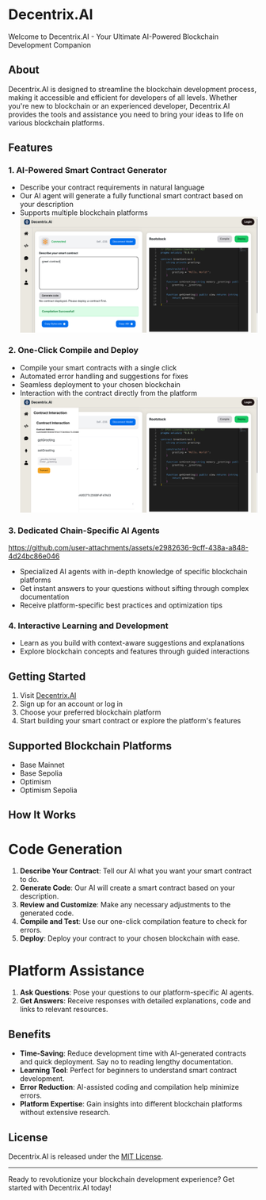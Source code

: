 
# Decentrix.AI

Welcome to Decentrix.AI - Your Ultimate AI-Powered Blockchain Development Companion

## About

Decentrix.AI is designed to streamline the blockchain development process, making it accessible and efficient for developers of all levels. Whether you're new to blockchain or an experienced developer, Decentrix.AI provides the tools and assistance you need to bring your ideas to life on various blockchain platforms.

## Features

### 1. AI-Powered Smart Contract Generator
- Describe your contract requirements in natural language
- Our AI agent will generate a fully functional smart contract based on your description
- Supports multiple blockchain platforms
![img.png](assets/img.png)

### 2. One-Click Compile and Deploy
- Compile your smart contracts with a single click
- Automated error handling and suggestions for fixes
- Seamless deployment to your chosen blockchain
- Interaction with the contract directly from the platform
![img_1.png](assets/img_1.png)

### 3. Dedicated Chain-Specific AI Agents

https://github.com/user-attachments/assets/e2982636-9cff-438a-a848-4d24bc86e046


- Specialized AI agents with in-depth knowledge of specific blockchain platforms
- Get instant answers to your questions without sifting through complex documentation
- Receive platform-specific best practices and optimization tips



### 4. Interactive Learning and Development
- Learn as you build with context-aware suggestions and explanations
- Explore blockchain concepts and features through guided interactions

## Getting Started

1. Visit [Decentrix.AI](https://decentrix-ai.vercel.app/)
2. Sign up for an account or log in
3. Choose your preferred blockchain platform
4. Start building your smart contract or explore the platform's features

## Supported Blockchain Platforms
- Base Mainnet 
- Base Sepolia 
- Optimism 
- Optimism Sepolia

## How It Works

# Code Generation
1. **Describe Your Contract**: Tell our AI what you want your smart contract to do.
2. **Generate Code**: Our AI will create a smart contract based on your description.
3. **Review and Customize**: Make any necessary adjustments to the generated code.
4. **Compile and Test**: Use our one-click compilation feature to check for errors.
5. **Deploy**: Deploy your contract to your chosen blockchain with ease.

# Platform Assistance
1. **Ask Questions**: Pose your questions to our platform-specific AI agents.
2. **Get Answers**: Receive  responses with detailed explanations, code and links to relevant resources.

## Benefits

- **Time-Saving**: Reduce development time with AI-generated contracts and quick deployment. Say no to reading lengthy documentation.
- **Learning Tool**: Perfect for beginners to understand smart contract development.
- **Error Reduction**: AI-assisted coding and compilation help minimize errors.
- **Platform Expertise**: Gain insights into different blockchain platforms without extensive research.


## License

Decentrix.AI is released under the [MIT License](LICENSE).

---

Ready to revolutionize your blockchain development experience? Get started with Decentrix.AI today!
